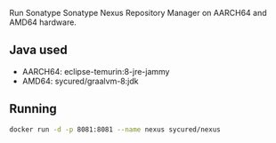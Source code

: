 Run Sonatype Sonatype Nexus Repository Manager on AARCH64 and AMD64 hardware.

## Java used

- AARCH64: eclipse-temurin:8-jre-jammy
- AMD64: sycured/graalvm-8:jdk

## Running

```bash
docker run -d -p 8081:8081 --name nexus sycured/nexus
```
